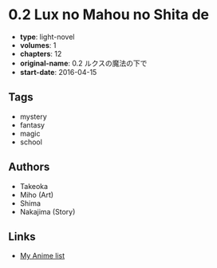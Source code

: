 # 0.2 Lux no Mahou no Shita de

-   **type**: light-novel
-   **volumes**: 1
-   **chapters**: 12
-   **original-name**: 0.2 ルクスの魔法の下で
-   **start-date**: 2016-04-15

## Tags

-   mystery
-   fantasy
-   magic
-   school

## Authors

-   Takeoka
-   Miho (Art)
-   Shima
-   Nakajima (Story)

## Links

-   [My Anime list](https://myanimelist.net/manga/98016/02_Lux_no_Mahou_no_Shita_de)
